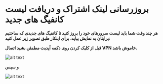 
<h1>بروزرسانی لینک اشتراک و دریافت لیست کانفیگ های جدید</h1>

**<p>هر چند وقت شما باید لیست سرورهای خود را بروز کنید تا کانفیگ های جدیدی که ساختیم برایتان به نمایش بیاید، برای اینکار طبق تصویر زیر عمل کنید: </p>**

**<p>قبل از کلیک کردن روی دکمه آپدیت مطمئن بشید اتصال VPN خاموش باشد.</p>**


![alt text](https://github.com/mostafacpr/connectix/blob/main/image/1-1.jpg " آپدیت اشتراک")

**و سپس </p>**

![alt text](https://github.com/mostafacpr/connectix/blob/main/image/2.jpg "آپدیت اشتراک")

